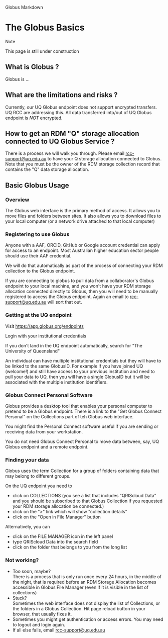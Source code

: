 Globus Markdown

# The Globus Basics

>[!Note]
>
>This page is still under construction

## What is Globus ?

Globus is ...

## What are the limitations and risks ?

Currently, our UQ Globus endpoint does not support encrypted transfers. UQ RCC are addressing this.
All data transferred into/out of UQ Globus endpoint is *NOT* encrypted.

## How to get an RDM "Q" storage allocation connected to UQ Globus Service ?

There is a process we will walk you through. Please email rcc-support@uq.edu.au to have your Q storage allocation connected to Globus. Note that you must be the owner of the RDM storage collection record that contains the "Q" data storage allocation. 

## Basic Globus Usage

### Overview

The Globus web interface is the primary method of access.
It allows you to move files and folders between sites.
It also allows you to download files to your local computer (or a network drive attached to that local computer)

### Registering to use Globus

Anyone with a AAF, ORCID, GitHub or Google account credential can apply for access to an endpoint. Most Australian higher education sector people should use their AAF credential.

We will do that automatically as part of the process of connecting your RDM collection to the Globus endpoint. 

If you are connecting to globus to pull data from a collaborator's Globus endpoint to your local machine, and you won't have your RDM storage allocation connected directly to Globus, then you will need to be manually registered to access the Globus endpoint. Again an email to rcc-support@uq.edu.au will sort that out.

### Getting at the UQ endpoint

Visit https://app.globus.org/endpoints

Login with your institutional credentials

If you don't land in the UQ endpoint automatically, search for "The University of Queensland"

An individual can have multiple institutional credentials but they will have to be linked to the same GlobusID. For example if you have joined UQ (welcome!) and still have access to your previous institution and need to pull your data to UQ, then you will have a single GlobusID but it will be associated with the multiple institution identifiers.

### Globus Connect Personal Software

Globus provides a desktop tool that enables your personal computer to pretend to be a Globus endpoint.
There is a link to the "Get Globus Connect Personal" on the Collections part of teh Globus web interface.

You might find the Personal Connect software useful if you are sending or receiving data from your workstation. 

You do not need Globus Connect Personal to move data between, say, UQ Globus endpoint and a remote endpoint.  

### Finding your data

Globus uses the term Collection for a group of folders containing data that may belong to different groups.

On the UQ endpoint you need to 

* click on COLLECTIONS (you see a list that includes "QRIScloud Data" and you should be subscribed to that Globus Collection if you requested your RDM storage allocation be connected.)
* click on the ">" link which will show "collection details"
* click on the "Open in File Manager" button  </br>

Alternatively, you can 
* click on the FILE MANAGER icon in the left panel 
* type QRIScloud Data into the search field
* click on the folder that belongs to you from the long list
 


### Not working?

* Too soon, maybe? </br>
There is a process that is only run once every 24 hours, in the middle of the night, that is required before an RDM Storage Allocation becomes accessible in Globus File Manager (even if it is visible in the list of collections)
* Stuck? </br>
Sometimes the web interface does not display the list of Collections, or the folders in a Globus Collection. Hit page reload button in your browser, that usually fixes it.
* Sometimes you might get authentication or access errors. You may need to logout and login again.
* If all else fails, email rcc-support@uq.edu.au
